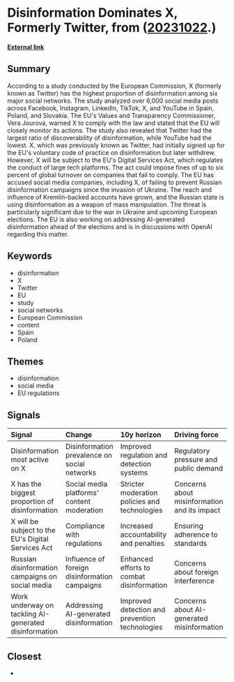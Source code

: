 # __Disinformation Dominates X, Formerly Twitter__, from ([20231022](https://kghosh.substack.com/p/20231022).)

__[External link](https://www.bbc.co.uk/news/technology-66926080?utm_source=substack&utm_medium=email)__



## Summary

According to a study conducted by the European Commission, X (formerly known as Twitter) has the highest proportion of disinformation among six major social networks. The study analyzed over 6,000 social media posts across Facebook, Instagram, LinkedIn, TikTok, X, and YouTube in Spain, Poland, and Slovakia. The EU's Values and Transparency Commissioner, Vera Jourova, warned X to comply with the law and stated that the EU will closely monitor its actions. The study also revealed that Twitter had the largest ratio of discoverability of disinformation, while YouTube had the lowest. X, which was previously known as Twitter, had initially signed up for the EU's voluntary code of practice on disinformation but later withdrew. However, X will be subject to the EU's Digital Services Act, which regulates the conduct of large tech platforms. The act could impose fines of up to six percent of global turnover on companies that fail to comply. The EU has accused social media companies, including X, of failing to prevent Russian disinformation campaigns since the invasion of Ukraine. The reach and influence of Kremlin-backed accounts have grown, and the Russian state is using disinformation as a weapon of mass manipulation. The threat is particularly significant due to the war in Ukraine and upcoming European elections. The EU is also working on addressing AI-generated disinformation ahead of the elections and is in discussions with OpenAI regarding this matter.

## Keywords

* disinformation
* X
* Twitter
* EU
* study
* social networks
* European Commission
* content
* Spain
* Poland

## Themes

* disinformation
* social media
* EU regulations

## Signals

| Signal                                                | Change                                        | 10y horizon                                    | Driving force                                |
|:------------------------------------------------------|:----------------------------------------------|:-----------------------------------------------|:---------------------------------------------|
| Disinformation most active on X                       | Disinformation prevalence on social networks  | Improved regulation and detection systems      | Regulatory pressure and public demand        |
| X has the biggest proportion of disinformation        | Social media platforms' content moderation    | Stricter moderation policies and technologies  | Concerns about misinformation and its impact |
| X will be subject to the EU's Digital Services Act    | Compliance with regulations                   | Increased accountability and penalties         | Ensuring adherence to standards              |
| Russian disinformation campaigns on social media      | Influence of foreign disinformation campaigns | Enhanced efforts to combat disinformation      | Concerns about foreign interference          |
| Work underway on tackling AI-generated disinformation | Addressing AI-generated disinformation        | Improved detection and prevention technologies | Concerns about AI-generated misinformation   |

## Closest

* 
